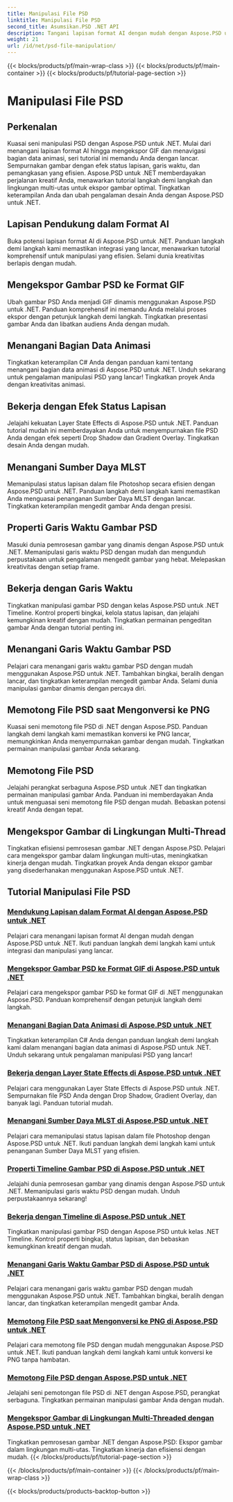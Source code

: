 ```yaml
---
title: Manipulasi File PSD
linktitle: Manipulasi File PSD
second_title: Asumsikan.PSD .NET API
description: Tangani lapisan format AI dengan mudah dengan Aspose.PSD untuk .NET. Pelajari cara mengekspor gambar PSD ke GIF, menangani bagian data animasi, dan memanipulasi status lapisan.
weight: 21
url: /id/net/psd-file-manipulation/
---
```


{{< blocks/products/pf/main-wrap-class >}}
{{< blocks/products/pf/main-container >}}
{{< blocks/products/pf/tutorial-page-section >}}

# Manipulasi File PSD

## Perkenalan

Kuasai seni manipulasi PSD dengan Aspose.PSD untuk .NET. Mulai dari menangani lapisan format AI hingga mengekspor GIF dan menavigasi bagian data animasi, seri tutorial ini memandu Anda dengan lancar. Sempurnakan gambar dengan efek status lapisan, garis waktu, dan pemangkasan yang efisien. Aspose.PSD untuk .NET memberdayakan perjalanan kreatif Anda, menawarkan tutorial langkah demi langkah dan lingkungan multi-utas untuk ekspor gambar optimal. Tingkatkan keterampilan Anda dan ubah pengalaman desain Anda dengan Aspose.PSD untuk .NET.

## Lapisan Pendukung dalam Format AI

Buka potensi lapisan format AI di Aspose.PSD untuk .NET. Panduan langkah demi langkah kami memastikan integrasi yang lancar, menawarkan tutorial komprehensif untuk manipulasi yang efisien. Selami dunia kreativitas berlapis dengan mudah.

## Mengekspor Gambar PSD ke Format GIF

Ubah gambar PSD Anda menjadi GIF dinamis menggunakan Aspose.PSD untuk .NET. Panduan komprehensif ini memandu Anda melalui proses ekspor dengan petunjuk langkah demi langkah. Tingkatkan presentasi gambar Anda dan libatkan audiens Anda dengan mudah.

## Menangani Bagian Data Animasi

Tingkatkan keterampilan C# Anda dengan panduan kami tentang menangani bagian data animasi di Aspose.PSD untuk .NET. Unduh sekarang untuk pengalaman manipulasi PSD yang lancar! Tingkatkan proyek Anda dengan kreativitas animasi.

## Bekerja dengan Efek Status Lapisan

Jelajahi kekuatan Layer State Effects di Aspose.PSD untuk .NET. Panduan tutorial mudah ini memberdayakan Anda untuk menyempurnakan file PSD Anda dengan efek seperti Drop Shadow dan Gradient Overlay. Tingkatkan desain Anda dengan mudah.

## Menangani Sumber Daya MLST

Memanipulasi status lapisan dalam file Photoshop secara efisien dengan Aspose.PSD untuk .NET. Panduan langkah demi langkah kami memastikan Anda menguasai penanganan Sumber Daya MLST dengan lancar. Tingkatkan keterampilan mengedit gambar Anda dengan presisi.

## Properti Garis Waktu Gambar PSD

Masuki dunia pemrosesan gambar yang dinamis dengan Aspose.PSD untuk .NET. Memanipulasi garis waktu PSD dengan mudah dan mengunduh perpustakaan untuk pengalaman mengedit gambar yang hebat. Melepaskan kreativitas dengan setiap frame.

## Bekerja dengan Garis Waktu

Tingkatkan manipulasi gambar PSD dengan kelas Aspose.PSD untuk .NET Timeline. Kontrol properti bingkai, kelola status lapisan, dan jelajahi kemungkinan kreatif dengan mudah. Tingkatkan permainan pengeditan gambar Anda dengan tutorial penting ini.

## Menangani Garis Waktu Gambar PSD

Pelajari cara menangani garis waktu gambar PSD dengan mudah menggunakan Aspose.PSD untuk .NET. Tambahkan bingkai, beralih dengan lancar, dan tingkatkan keterampilan mengedit gambar Anda. Selami dunia manipulasi gambar dinamis dengan percaya diri.

## Memotong File PSD saat Mengonversi ke PNG

Kuasai seni memotong file PSD di .NET dengan Aspose.PSD. Panduan langkah demi langkah kami memastikan konversi ke PNG lancar, memungkinkan Anda menyempurnakan gambar dengan mudah. Tingkatkan permainan manipulasi gambar Anda sekarang.

## Memotong File PSD

Jelajahi perangkat serbaguna Aspose.PSD untuk .NET dan tingkatkan permainan manipulasi gambar Anda. Panduan ini memberdayakan Anda untuk menguasai seni memotong file PSD dengan mudah. Bebaskan potensi kreatif Anda dengan tepat.

## Mengekspor Gambar di Lingkungan Multi-Thread

Tingkatkan efisiensi pemrosesan gambar .NET dengan Aspose.PSD. Pelajari cara mengekspor gambar dalam lingkungan multi-utas, meningkatkan kinerja dengan mudah. Tingkatkan proyek Anda dengan ekspor gambar yang disederhanakan menggunakan Aspose.PSD untuk .NET.
## Tutorial Manipulasi File PSD
### [Mendukung Lapisan dalam Format AI dengan Aspose.PSD untuk .NET](./support-layers-ai-format/)
Pelajari cara menangani lapisan format AI dengan mudah dengan Aspose.PSD untuk .NET. Ikuti panduan langkah demi langkah kami untuk integrasi dan manipulasi yang lancar.
### [Mengekspor Gambar PSD ke Format GIF di Aspose.PSD untuk .NET](./export-psd-to-gif/)
Pelajari cara mengekspor gambar PSD ke format GIF di .NET menggunakan Aspose.PSD. Panduan komprehensif dengan petunjuk langkah demi langkah.
### [Menangani Bagian Data Animasi di Aspose.PSD untuk .NET](./animated-data-sections/)
Tingkatkan keterampilan C# Anda dengan panduan langkah demi langkah kami dalam menangani bagian data animasi di Aspose.PSD untuk .NET. Unduh sekarang untuk pengalaman manipulasi PSD yang lancar!
### [Bekerja dengan Layer State Effects di Aspose.PSD untuk .NET](./layer-state-effects/)
Pelajari cara menggunakan Layer State Effects di Aspose.PSD untuk .NET. Sempurnakan file PSD Anda dengan Drop Shadow, Gradient Overlay, dan banyak lagi. Panduan tutorial mudah.
### [Menangani Sumber Daya MLST di Aspose.PSD untuk .NET](./mlst-resources/)
Pelajari cara memanipulasi status lapisan dalam file Photoshop dengan Aspose.PSD untuk .NET. Ikuti panduan langkah demi langkah kami untuk penanganan Sumber Daya MLST yang efisien.
### [Properti Timeline Gambar PSD di Aspose.PSD untuk .NET](./psd-image-timeline-property/)
Jelajahi dunia pemrosesan gambar yang dinamis dengan Aspose.PSD untuk .NET. Memanipulasi garis waktu PSD dengan mudah. Unduh perpustakaannya sekarang!
### [Bekerja dengan Timeline di Aspose.PSD untuk .NET](./timeline/)
Tingkatkan manipulasi gambar PSD dengan Aspose.PSD untuk kelas .NET Timeline. Kontrol properti bingkai, status lapisan, dan bebaskan kemungkinan kreatif dengan mudah.
### [Menangani Garis Waktu Gambar PSD di Aspose.PSD untuk .NET](./psd-image-timeline/)
Pelajari cara menangani garis waktu gambar PSD dengan mudah menggunakan Aspose.PSD untuk .NET. Tambahkan bingkai, beralih dengan lancar, dan tingkatkan keterampilan mengedit gambar Anda.
### [Memotong File PSD saat Mengonversi ke PNG di Aspose.PSD untuk .NET](./crop-psd-conversion-png/)
Pelajari cara memotong file PSD dengan mudah menggunakan Aspose.PSD untuk .NET. Ikuti panduan langkah demi langkah kami untuk konversi ke PNG tanpa hambatan.
### [Memotong File PSD dengan Aspose.PSD untuk .NET](./crop-psd-file/)
Jelajahi seni pemotongan file PSD di .NET dengan Aspose.PSD, perangkat serbaguna. Tingkatkan permainan manipulasi gambar Anda dengan mudah.
### [Mengekspor Gambar di Lingkungan Multi-Threaded dengan Aspose.PSD untuk .NET](./export-images-multi-thread/)
Tingkatkan pemrosesan gambar .NET dengan Aspose.PSD: Ekspor gambar dalam lingkungan multi-utas. Tingkatkan kinerja dan efisiensi dengan mudah.
{{< /blocks/products/pf/tutorial-page-section >}}

{{< /blocks/products/pf/main-container >}}
{{< /blocks/products/pf/main-wrap-class >}}

{{< blocks/products/products-backtop-button >}}
